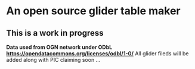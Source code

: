 # An open source glider table maker
## This is a work in progress
__Data used from OGN network under ODbL https://opendatacommons.org/licenses/odbl/1-0/__
All glider fileds will be added along with PIC claiming soon ...
